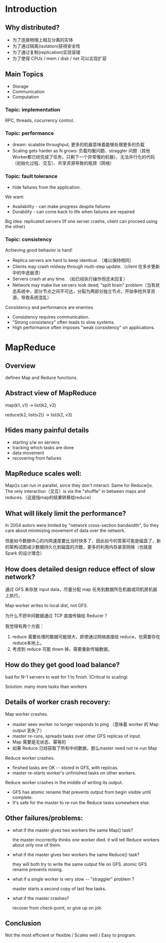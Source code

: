 # Introduction

## Why distributed?

- 为了连接物理上相互分离的实体
- 为了通过隔离(isolation)获得安全性
- 为了通过复制(replication)实现容错
- 为了使得 CPUs / mem / disk / net 可以实现扩容


## Main Topics

- Storage
- Communication
- Computation


### Topic: implementation

RPC, threads, cocurrency control.

### Topic: performance

- dream: scalable throughput, 更多的机器意味着能够处理更多的负载
- Scaling gets harder as N grows: 负载均衡问题、straggler 问题（其他Worker都已经完成了任务，只剩下一个异常慢的机器）、无法并行化的代码（初始化过程、交互）、共享资源导致的瓶颈（网络）


### Topic: fault tolerance

- hide failures from the application.

We want:

- Availability - can make progress despite failures
- Durability - can come back to life when failures are repaired

Big idea: replicated servers (If one server crashe, client can proceed using the other)

### Topic: consistency

Achieving good behavior is hard!

- Replica servers are hard to keep identical. （难以保持相同）
- Clients may crash midway through multi-step update.（client 在多步更新中的中途崩溃）
- Servers crash at any time. （如已经执行操作但还未回复）
- Network may make live servers look dead; "split brain" problem（当有状态系统中，部分节点之间不可达，分裂为两部分独立节点，开始争抢共享资源，导致系统混乱）

Consistency and performance are enemies.

- Consistency requires communication.
- "Strong consistency" often leads to slow systems.
- High performance often imposes "weak consistency" on applications.

# MapReduce

## Overview

defines Map and Reduce functions.

## Abstract view of MapReduce

map(k1, v1) -> list(k2, v2)

reduce(k2, list(v2)) -> list(k2, v3)

## Hides many painful details

- starting s/w on servers
- tracking which tasks are done
- data movement
- recovering from failures


## MapReduce scales well:

Map()s can run in parallel, since they don't interact. Same for Reduce()s.
The only interaction（交互）is via the "shuffle" in between maps and reduces.（这是指map的结果转移给reduce）

## What will likely limit the performance?

In 2004 autors were limited by "network cross-section bandwidth", So they care about minimizing movement of data over the network.

但是如今数据中心的内网速度要比当时快多了，因此如今的答案可能是磁盘了，新的架构试图减少数据持久化到磁盘的次数，更多的利用内存甚至网络（也就是 Spark 的设计理念）

## How does detailed design reduce effect of slow network?

通过 GFS 来存放 input data，尽量分配 map 任务到数据所在机器或同机房机器上执行。


Map worker writes to local dist, not GFS.

为什么不把中间数据通过 TCP 直接传输给 Reducer？

我觉得有两个方面：

1. reduce 需要处理的数据可能很大，即使通过网络直接给 reduce，也需要存在reduce本地上。
2. 考虑到 reduce 可能 down 掉，需要重新传输数据。


## How do they get good load balance?

bad for N-1 servers to wait for 1 to finish. (Critical to scaling)

Solution: many more tasks than workers


## Details of worker crash recovery:

Map worker crashes.

- master sees worker no longer responds to ping （意味着 worker 的 Map output 丢失了）
- master re-runs, spreads tasks over other GFS replicas of input.
- Map 需要是无状态、幂等的
- 如果 Reduce 已经获取了所有中间数据，那么master need not re-run Map


Reduce worker crashes.

- finshed tasks are OK -- stored in GFS, with replicas.
- master re-starts worker's unfinished tasks on other workers.


Reduce worker crashes in the middle of writing its output.

- GFS has atomic rename that prevents output from begin visible until complete.
- It's safe for the master to re-run the Reduce tasks somewhere else.


## Other failures/problems:

- what if the master gives two workers the same Map() task?

    the master incorrectly thinks one worker died. it will tell Reduce workers about only one of them.

- what if the master gives two workers the same Reduce() task?

    they will both try to write the same output file on GFS. atomic GFS rename prevents mixing.

- what if a single worker is very slow -- "straggler" problem ?

    master starts a second copy of last few tasks.

- what if the master crashes?

    recover from check-point, or give up on job


## Conclusion

Not the most efficient or flexible / Scales well / Easy to program.
